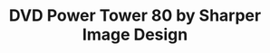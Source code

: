 ---
ee_id_thing: '4150'
site: '1'
type: '2'
inv_num: 2014-060
url: 2014-060-dvd-power-tower-80-by-sharper-image-design
title: DVD Power Tower 80 by Sharper Image Design
year: '2014'
display_year: '2014'
medium: DVD rack, Dvd's
dims: ''
pitch: "​DVD rack with crap DVD’s…."
ps: ''
live_url: ''
related: ''
youtube: ''
related_code: ''
imgs: dvd-rack-2014-060-detail-full-01-database-ih.jpg
subheading: ''
download: ''
add_credit: ''
commission: ''
layout: things-i-made
---